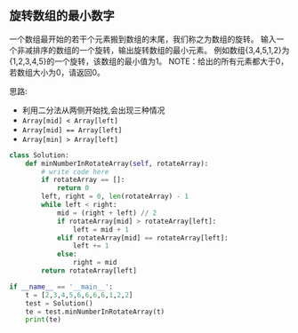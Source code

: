 ## 旋转数组的最小数字

一个数组最开始的若干个元素搬到数组的末尾，我们称之为数组的旋转。 输入一个非减排序的数组的一个旋转，输出旋转数组的最小元素。 例如数组{3,4,5,1,2}为{1,2,3,4,5}的一个旋转，该数组的最小值为1。 NOTE：给出的所有元素都大于0，若数组大小为0，请返回0。



思路:

* 利用二分法从两侧开始找,会出现三种情况
* `Array[mid] < Array[left]`
* `Array[mid] == Array[left]`
* `Array[min] > Array[left]`



```python
class Solution:
    def minNumberInRotateArray(self, rotateArray):
        # write code here
        if rotateArray == []:
            return 0
        left, right = 0, len(rotateArray) - 1
        while left < right:
            mid = (right + left) // 2
            if rotateArray[mid] > rotateArray[left]:
                left = mid + 1
            elif rotateArray[mid] == rotateArray[left]:
                left += 1
            else:
                right = mid
        return rotateArray[left]

if __name__ == '__main__':
    t = [2,3,4,5,6,6,6,6,1,2,2]
    test = Solution()
    te = test.minNumberInRotateArray(t)
    print(te)

```

